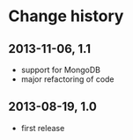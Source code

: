 Change history
==============


2013-11-06, 1.1 
----------------

  - support for MongoDB
  - major refactoring of code


2013-08-19, 1.0
----------------

  - first release

